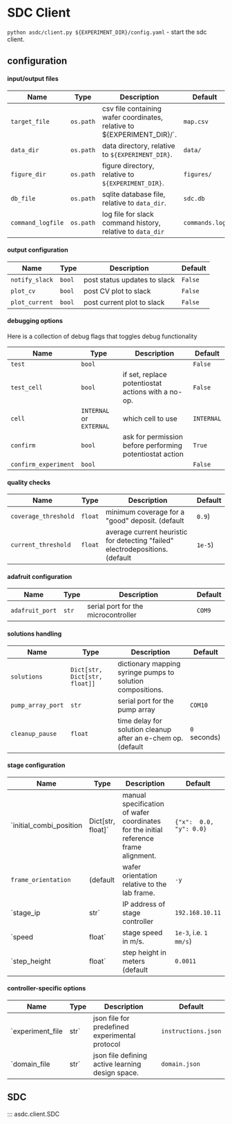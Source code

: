 # SDC Client

`python asdc/client.py ${EXPERIMENT_DIR}/config.yaml` - start the sdc client.

## configuration

#### input/output files

| Name              | Type      | Description                                                             | Default        |
|-------------------|-----------|-------------------------------------------------------------------------|----------------|
| `target_file`     | `os.path` | csv file containing wafer coordinates, relative to ${EXPERIMENT_DIR}/`. | `map.csv`      |
| `data_dir`        | `os.path` | data directory, relative to `${EXPERIMENT_DIR}`.                        | `data/`        |
| `figure_dir`      | `os.path` | figure directory, relative to `${EXPERIMENT_DIR}`.                      | `figures/`     |
| `db_file`         | `os.path` | sqlite database file, relative to `data_dir`.                           | `sdc.db`       |
| `command_logfile` | `os.path` | log file for slack command history, relative to `data_dir`              | `commands.log` |


#### output configuration

| Name           | Type   | Description                  | Default |
|----------------|--------|------------------------------|---------|
| `notify_slack` | `bool` | post status updates to slack | `False` |
| `plot_cv`      | `bool` | post CV plot to slack        | `False` |
| `plot_current` | `bool` | post current plot to slack   | `False` |


#### debugging options
Here is a collection of debug flags that toggles debug functionality

| Name                 | Type                     | Description                                              | Default    |
|----------------------|--------------------------|----------------------------------------------------------|------------|
| `test`               | `bool`                   |                                                          | `False`    |
| `test_cell`          | `bool`                   | if set, replace potentiostat actions with a no-op.       | `False`    |
| `cell`               | `INTERNAL` or `EXTERNAL` | which cell to use                                        | `INTERNAL` |
| `confirm`            | `bool`                   | ask for permission before performing potentiostat action | `True`     |
| `confirm_experiment` | `bool`                   |                                                          | `False`    |

#### quality checks
| Name                 | Type    | Description                                                                   | Default |
|----------------------|---------|-------------------------------------------------------------------------------|---------|
| `coverage_threshold` | `float` | minimum coverage for a "good" deposit. (default                               | `0.9`)  |
| `current_threshold`  | `float` | average current heuristic for detecting "failed" electrodepositions. (default | `1e-5`) |

#### adafruit configuration
| Name            | Type  | Description                         | Default |
|-----------------|-------|-------------------------------------|---------|
| `adafruit_port` | `str` | serial port for the microcontroller | `COM9`  |


#### solutions handling
| Name              | Type                          | Description                                                  | Default      |
|-------------------|-------------------------------|--------------------------------------------------------------|--------------|
| `solutions`       | `Dict[str, Dict[str, float]]` | dictionary mapping syringe pumps to solution compositions.   |              |
| `pump_array_port` | `str`                         | serial port for the pump array                               | `COM10`      |
| `cleanup_pause`   | `float`                       | time delay for solution cleanup after an e-chem op. (default | `0` seconds) |

#### stage configuration
| Name                    | Type              | Description                                                                          | Default                 |
|-------------------------|-------------------|--------------------------------------------------------------------------------------|-------------------------|
| `initial_combi_position | Dict[str, float]` | manual specification of wafer coordinates for the initial reference frame alignment. | `{"x":  0.0, "y": 0.0}` |
| `frame_orientation`     | (default          | wafer orientation relative to the lab frame.                                         | `-y`                    |
| `stage_ip               | str`              | IP address of stage controller                                                       | `192.168.10.11`         |
| `speed                  | float`            | stage speed in m/s.                                                                  | `1e-3`, i.e. `1 mm/s`)  |
| `step_height            | float`            | step height in meters (default                                                       | `0.0011`                |

#### controller-specific options
| Name             | Type | Description                                      | Default             |
|------------------|------|--------------------------------------------------|---------------------|
| `experiment_file | str` | json file for predefined experimental protocol   | `instructions.json` |
| `domain_file     | str` | json file defining active learning design space. | `domain.json`       |


## SDC

::: asdc.client.SDC